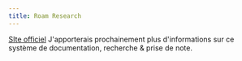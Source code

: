 ```yaml
---
title: Roam Research
---
```


[SIte officiel](https://roamresearch.com/)
J'apporterais prochainement plus d'informations sur ce système de documentation, recherche & prise de note.